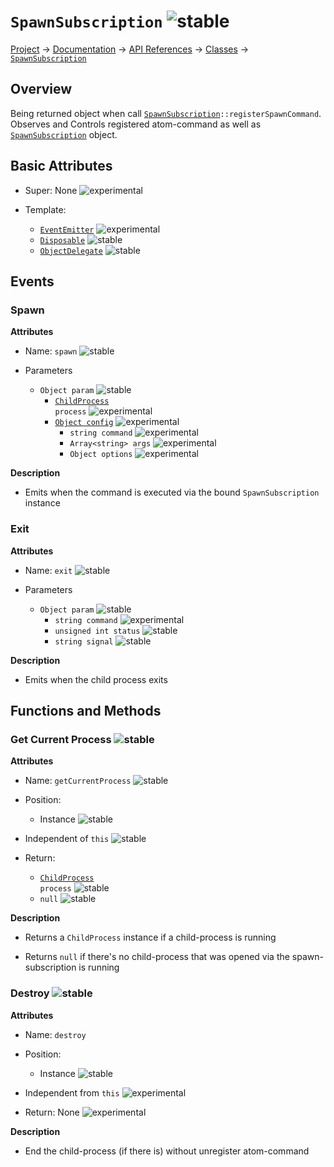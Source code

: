 # `SpawnSubscription` ![stable]
[Project](https://github.com/ksxatompackages/quick-spawn) → [Documentation](../..) → [API References](..) → [Classes](.) → [`SpawnSubscription`](./spawn-subscription.md)

## Overview

Being returned object when call <code>[SpawnSubscription](./classes/spawn-subscription.md)::registerSpawnCommand</code>. Observes and Controls registered atom-command as well as [`SpawnSubscription`](./classes/spawn-subscription.md) object.

## Basic Attributes

* Super: None ![experimental]

* Template:
  - [`EventEmitter`](../templates/event-emitter.md) ![experimental]
  - [`Disposable`](../templates/disposable.md) ![stable]
  - [`ObjectDelegate`](../templates/object-delegate.md) ![stable]

## Events

### Spawn

**Attributes**

* Name: `spawn` ![stable]

* Parameters
  - `Object param` ![stable]
    - <code>[ChildProcess](https://nodejs.org/api/child_process.html#child_process_class_childprocess) process</code> ![experimental]
    - [`Object config`](https://nodejs.org/api/child_process.html#child_process_child_process_spawn_command_args_options) ![experimental]
      - `string command` ![experimental]
      - `Array<string> args` ![experimental]
      - `Object options` ![experimental]

**Description**

* Emits when the command is executed via the bound `SpawnSubscription` instance

### Exit

**Attributes**

* Name: `exit` ![stable]

* Parameters
  - `Object param` ![stable]
    - `string command` ![experimental]
    - `unsigned int status` ![stable]
    - `string signal` ![stable]

**Description**

* Emits when the child process exits

## Functions and Methods

### Get Current Process ![stable]

**Attributes**

* Name: `getCurrentProcess` ![stable]

* Position:
  - Instance ![stable]

* Independent of `this` ![stable]

* Return:
  - <code>[ChildProcess](https://nodejs.org/api/child_process.html#child_process_class_childprocess) process</code> ![stable]
  - `null` ![stable]

**Description**

* Returns a `ChildProcess` instance if a child-process is running

* Returns `null` if there's no child-process that was opened via the spawn-subscription is running

### Destroy ![stable]

**Attributes**

* Name: `destroy`

* Position:
  - Instance ![stable]

* Independent from `this` ![experimental]

* Return: None ![experimental]

**Description**

* End the child-process (if there is) without unregister atom-command

[fixed]: https://cdn.rawgit.com/ksxatompackages/quick-spawn/images-v0.2.0/docs/images/badges/fixed.svg
[stable]: https://cdn.rawgit.com/ksxatompackages/quick-spawn/images-v0.2.0/docs/images/badges/stable.svg
[experimental]: https://cdn.rawgit.com/ksxatompackages/quick-spawn/images-v0.2.0/docs/images/badges/experimental.svg
[deprecated]: https://cdn.rawgit.com/ksxatompackages/quick-spawn/images-v0.2.0/docs/images/badges/deprecated.svg
[required]: https://cdn.rawgit.com/ksxatompackages/quick-spawn/images-v0.2.0/docs/images/badges/required.svg
[optional]: https://cdn.rawgit.com/ksxatompackages/quick-spawn/images-v0.2.0/docs/images/badges/optional.svg
